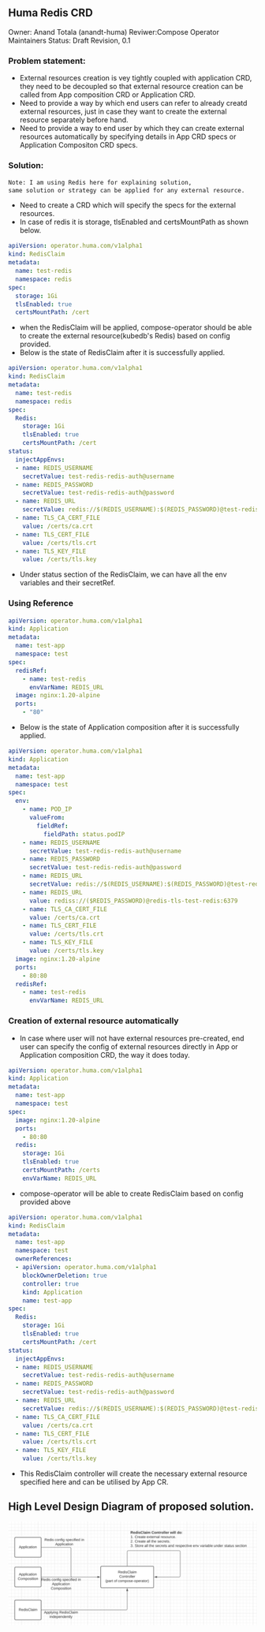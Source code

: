 ## Huma Redis CRD

Owner: Anand Totala (anandt-huma)
Reviwer:Compose Operator Maintainers
Status: Draft Revision, 0.1

### Problem statement:
- External resources creation is vey tightly coupled with application CRD, they need to be decoupled so that external resource creation can be called from App composition CRD or Application CRD.
- Need to provide a way by which end users can refer to already creatd external resources, just in case they want to create the external resource separately before hand.
- Need to provide a way to end user by which they can create external resources automatically by specifying details in App CRD specs or Application Compositon CRD specs. 

### Solution:
```
Note: I am using Redis here for explaining solution, 
same solution or strategy can be applied for any external resource.
```
- Need to create a CRD which will specify the specs for the external resources.
- In case of redis it is storage, tlsEnabled and certsMountPath as shown below.
```yaml
apiVersion: operator.huma.com/v1alpha1
kind: RedisClaim
metadata:
  name: test-redis
  namespace: redis
spec:
  storage: 1Gi
  tlsEnabled: true
  certsMountPath: /cert
```
- when the RedisClaim will be applied, compose-operator should be able to create the external resource(kubedb's Redis)
based on config provided.
- Below is the state of RedisClaim after it is successfully applied.
```yaml
apiVersion: operator.huma.com/v1alpha1
kind: RedisClaim
metadata:
  name: test-redis
  namespace: redis
spec:
  Redis:
    storage: 1Gi
    tlsEnabled: true
    certsMountPath: /cert
status:
  injectAppEnvs:
  - name: REDIS_USERNAME
    secretValue: test-redis-redis-auth@username
  - name: REDIS_PASSWORD
    secretValue: test-redis-redis-auth@password
  - name: REDIS_URL
    secretValue: redis://$(REDIS_USERNAME):$(REDIS_PASSWORD)@test-redis-redis:6379
  - name: TLS_CA_CERT_FILE
    value: /certs/ca.crt
  - name: TLS_CERT_FILE
    value: /certs/tls.crt
  - name: TLS_KEY_FILE
    value: /certs/tls.key
```
- Under status section of the RedisClaim, we can have all the env variables and their secretRef.

### Using Reference
```yaml
apiVersion: operator.huma.com/v1alpha1
kind: Application
metadata:
  name: test-app
  namespace: test
spec:
  redisRef:
    - name: test-redis
      envVarName: REDIS_URL
  image: nginx:1.20-alpine
  ports:
    - "80"
```

- Below is the state of Application composition after it is successfully applied.
```yaml
apiVersion: operator.huma.com/v1alpha1
kind: Application
metadata:
  name: test-app
  namespace: test
spec:
  env:
    - name: POD_IP
      valueFrom:
        fieldRef:
          fieldPath: status.podIP
    - name: REDIS_USERNAME
      secretValue: test-redis-redis-auth@username
    - name: REDIS_PASSWORD
      secretValue: test-redis-redis-auth@password
    - name: REDIS_URL
      secretValue: redis://$(REDIS_USERNAME):$(REDIS_PASSWORD)@test-redis-redis:6379
    - name: REDIS_URL
      value: rediss://($REDIS_PASSWORD)@redis-tls-test-redis:6379
    - name: TLS_CA_CERT_FILE
      value: /certs/ca.crt
    - name: TLS_CERT_FILE
      value: /certs/tls.crt
    - name: TLS_KEY_FILE
      value: /certs/tls.key
  image: nginx:1.20-alpine
  ports:
    - 80:80
  redisRef:
    - name: test-redis
      envVarName: REDIS_URL
```
### Creation of external resource automatically
- In case where user will not have external resources pre-created, end user can specify the config of external resources directly in App or Application composition CRD, the way it does today.
```yaml
apiVersion: operator.huma.com/v1alpha1
kind: Application
metadata:
  name: test-app
  namespace: test
spec:
  image: nginx:1.20-alpine
  ports:
    - 80:80
  redis:
    storage: 1Gi
    tlsEnabled: true
    certsMountPath: /certs
    envVarName: REDIS_URL
```
- compose-operator will be able to create RedisClaim based on config provided above
```yaml
apiVersion: operator.huma.com/v1alpha1
kind: RedisClaim
metadata:
  name: test-app
  namespace: test
  ownerReferences:
  - apiVersion: operator.huma.com/v1alpha1
    blockOwnerDeletion: true
    controller: true
    kind: Application
    name: test-app
spec:
  Redis:
    storage: 1Gi
    tlsEnabled: true
    certsMountPath: /cert
status:
  injectAppEnvs:
  - name: REDIS_USERNAME
    secretValue: test-redis-redis-auth@username
  - name: REDIS_PASSWORD
    secretValue: test-redis-redis-auth@password
  - name: REDIS_URL
    secretValue: redis://$(REDIS_USERNAME):$(REDIS_PASSWORD)@test-redis-redis:6379
  - name: TLS_CA_CERT_FILE
    value: /certs/ca.crt
  - name: TLS_CERT_FILE
    value: /certs/tls.crt
  - name: TLS_KEY_FILE
    value: /certs/tls.key
```
- This RedisClaim controller will create the necessary external resource specified here and can be utilised by App CR.

## High Level Design Diagram of proposed solution.
 
![diagram](RedisClaim.png)
